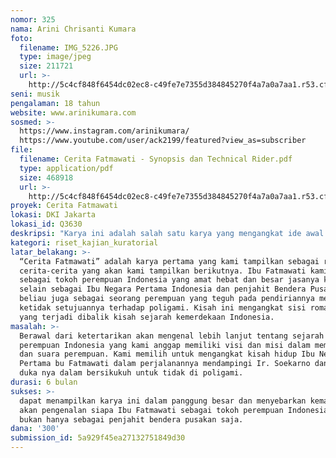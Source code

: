 ```yaml
---
nomor: 325
nama: Arini Chrisanti Kumara
foto:
  filename: IMG_5226.JPG
  type: image/jpeg
  size: 211721
  url: >-
    http://5c4cf848f6454dc02ec8-c49fe7e7355d384845270f4a7a0a7aa1.r53.cf2.rackcdn.com/16f6ef9f-0808-417b-8134-722266b68220/IMG_5226.JPG
seni: musik
pengalaman: 18 tahun
website: www.arinikumara.com
sosmed: >-
  https://www.instagram.com/arinikumara/ 
  https://www.youtube.com/user/ack2199/featured?view_as=subscriber
file:
  filename: Cerita Fatmawati - Synopsis dan Technical Rider.pdf
  type: application/pdf
  size: 468918
  url: >-
    http://5c4cf848f6454dc02ec8-c49fe7e7355d384845270f4a7a0a7aa1.r53.cf2.rackcdn.com/b8cd789f-d069-4af1-a996-e9e915ed1a50/Cerita%20Fatmawati%20-%20Synopsis%20dan%20Technical%20Rider.pdf
proyek: Cerita Fatmawati
lokasi: DKI Jakarta
lokasi_id: Q3630
deskripsi: "Karya ini adalah salah satu karya yang mengangkat ide awal story telling. Mengangkat suatu kisah yang kemudian dituangkan ke dalam komposisi lagu yang mudah dicerna sehingga para pendengarnya dapat dengan mudah menangkap isi cerita yang disampaikan. Melalui konsep ini, kami mengadaptasi konsep opera yang diterapkan di dalam musik popular. \r\n\r\nIde awal berasal dari Arini Kumara yang mendapat tugas membuat suatu rangkaian pertunjukan dengan tema “patriotis”. Pada saat itu Arini lalu menghubungi Christian Bong dan mengajaknya melangsungkan ide dari konsep story telling ini dengan menggodok ide dasar dan membagi tugas dalam menulis lagu. Dibantu dengan seluruh rekan musisi yang terlibat akhirnya jadilah karya “Cerita Fatmawati” yang sempat kami tampilkan pada Agustus 2014 di Jakarta.\r\n\r\n\r\n"
kategori: riset_kajian_kuratorial
latar_belakang: >-
  “Cerita Fatmawati” adalah karya pertama yang kami tampilkan sebagai rangkaian
  cerita-cerita yang akan kami tampilkan berikutnya. Ibu Fatmawati kami anggap
  sebagai tokoh perempuan Indonesia yang amat hebat dan besar jasanya karena
  selain sebagai Ibu Negara Pertama Indonesia dan penjahit Bendera Pusaka,
  beliau juga sebagai seorang perempuan yang teguh pada pendiriannya menyuarakan
  ketidak setujuannya terhadap poligami. Kisah ini mengangkat sisi romantisme
  yang terjadi dibalik kisah sejarah kemerdekaan Indonesia.
masalah: >-
  Berawal dari ketertarikan akan mengenal lebih lanjut tentang sejarah tokoh
  perempuan Indonesia yang kami anggap memiliki visi dan misi dalam membela hak
  dan suara perempuan. Kami memilih untuk mengangkat kisah hidup Ibu Negara
  Pertama bu Fatmawati dalam perjalanannya mendampingi Ir. Soekarno dan suka
  duka nya dalam bersikukuh untuk tidak di poligami.
durasi: 6 bulan
sukses: >-
  dapat menampilkan karya ini dalam panggung besar dan menyebarkan kemawasan
  akan pengenalan siapa Ibu Fatmawati sebagai tokoh perempuan Indonesia dan
  bukan hanya sebagai penjahit bendera pusakan saja.
dana: '300'
submission_id: 5a929f45ea27132751849d30
---
```

